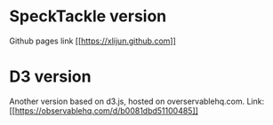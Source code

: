 # SpeckTackle version
Github pages link [[https://xlijun.github.com]]

# D3 version
Another version based on d3.js, hosted on overservablehq.com. Link: [[https://observablehq.com/d/b0081dbd51100485]]